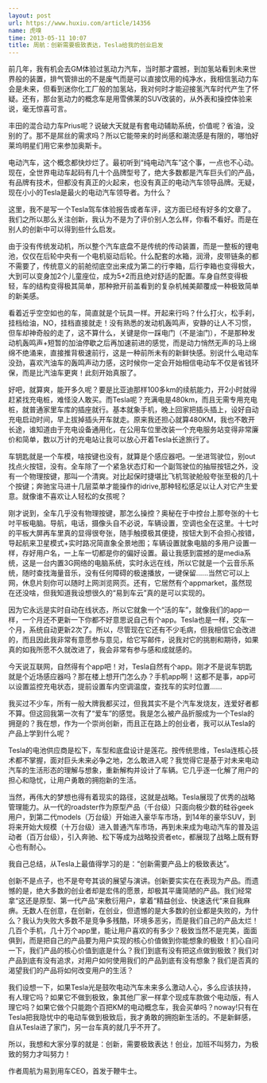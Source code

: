 ```yaml
---
layout: post
url: https://www.huxiu.com/article/14356
name: 虎嗅
time: 2013-05-11 10:07
title: 周航：创新需要极致表达，Tesla给我的创业启发
---
```

前几年，我有机会去GM体验过氢动力汽车，当时那才震撼，到加氢站看到未来世界般的装置，排气管排出的不是废气而是可以直接饮用的纯净水，我相信氢动力车会是未来，但看到迷你化工厂般的加氢站，我对何时才能迎接氢汽车时代产生了怀疑。还有，那台氢动力的概念车是用雪佛莱的SUV改装的，从外表和操控体验来说，毫无惊喜可言。

丰田的混合动力车Prius呢？说破大天就是有套电动辅助系统，价值呢？省油，没别的了。那不是屌丝的需求吗？所以它能带来的时尚感和潮流感是有限的，哪怕好莱坞明星们用它来参加奥斯卡。

电动汽车，这个概念都快炒烂了。最初听到“纯电动汽车”这个事，一点也不心动。现在，全世界电动车起码有几十个品牌型号了，绝大多数都是汽车巨头们的产品，有品牌有技术，但都没有真正的火起来，也没有真正的电动汽车领导品牌。无疑，现在小小的Tesla是最火的电动汽车领导者。为什么？

这里，我不是写一个Tesla驾车体验报告或者车评，这方面已经有好多的文章了。我们之所以那么关注创新，我认为不是为了评价别人怎么样，你看不看好。而是在别人的创新中可以得到些什么启发。

由于没有传统发动机，所以整个汽车底盘不是传统的传动装置，而是一整板的锂电池，仅仅在后轮中央有一个电机驱动后轮。什么配套的水箱，润滑，皮带链条的都不需要了，传统意义的前舱彻底空出来成为第二的行李箱，后行李箱也变得极大，大到可以变身加2个儿童座位，成为5+2而且绝对舒适的配置。车身自然变得极轻，车的结构变得极其简单，那种掀开前盖看到的复杂机械美颠覆成一种极致简单的新美感。

看着近乎空空如也的车，简直就是个玩具一样。开起来行吗？什么打火，松手刹，挂档给油，NO，挂档直接就走！没有熟悉的发动机轰鸣声，安静的让人不习惯，但车却神奇般的走了，这不算什么，关键是你一踩电门（不是油门），不是那种发动机轰鸣声+短暂的加油停歇之后再加速前进的感觉，而是动力悄然无声的马上绵绵不绝涌来，直接推背极速前行，这是一种前所未有的新鲜快感。别说什么电动车没劲，喜欢汽油车的轰鸣声动力感，这时候你一定会开始相信电动车不仅是省钱环保，而是比汽油车更爽！此刻开始真服了。

好吧，就算爽，能开多久呢？要是比亚迪那样100多km的续航能力，开2小时就得赶紧找充电桩，难怪没人敢买。而Tesla呢？充满电是480km，而且无需专用充电桩，就普通家里车库的插座就行。基本就象手机，晚上回家把插头插上，设好自动充电启动时间，早上拔掉插头开车就走。原来我还担心就算480KM，我也不敢开长途，谁知道由于充电设备通用化，在公用车位里改装一个充电服务站变得非常廉价和简单，数以万计的充电站让我可以放心开着Tesla长途旅行了。

车钥匙就是一个车模，啥按键也没有，就算是个感应器吧。一坐进驾驶位，别out找点火按钮，没有。全车除了一个紧急状态灯和一个副驾驶位的抽屉按钮之外，没有一个物理按键，那叫一个清爽。对比起保时捷堪比飞机驾驶舱般夸张至极的几十个按键；奔驰宝马进十几层菜单才能操作的idrive,那种轻松感足以让人对它产生爱意。就像谁不喜欢让人轻松的女孩呢？

刚才说到，全车几乎没有物理按键，那怎么操控？奥秘在于中控台上那夸张的十七吋平板电脑。导航，电话，摄像头自不必说，车辆设置，空调也全在这里。十七吋的平板大屏再车里真的显得很夸张，随手触摸极其便捷，按钮大到不会担心按错，导起航来卫星模式+实时路况简直象全景地图；车辆设置就象电脑的多用户设置一样，存好用户名，一上车一切都是你的偏好设置。最让我感到震撼的是media系统，这是一台内置3G网络的电脑系统，实时永远在线，所以它就是一个云音乐系统，随时查找海量音乐，没有任何障碍的极速播放，一键保留......当然它可以上网，休息片刻你可以随时上网浏览网页。还有，它居然有个appmarket，虽然现在还没啥，但我知道我设想很久的“易到车云”真的是可以实现的。

因为它永远是实时自动在线状态，所以它就象一个“活的车”，就像我们的app一样，一个月还不更新一下你都不好意思说自己有个app。Tesla也是一样，交车一个月，系统自动更新2次了。所以，尽管现在它还有不少毛病，但我相信它会改进的，而且因此我非常有意愿参与意见，给它写邮件，说我对它的挑剔和期待，如果真的如我所愿不久就改进了，我会非常有参与感和成就感的。

今天说互联网，自然得有个app吧！对，Tesla自然有个app。刚才不是说车钥匙就是个近场感应器吗？那在楼上想开门怎么办？手机app啊！这都不是事，app可以设置监控充电状态，提前设置车内空调温度，查找车的实时位置......

我买过不少车，所有一般大牌我都买过，但我其实不是个汽车发烧友，连爱好者都不算。但这回我第一次有了“爱车”的感觉。我是怎么被产品折服成为一个Tesla的拥趸的？我在想，作为一个崇尚创新，而且正在路上的创业者，我可以从Tesla的产品上学到什么呢？

Tesla的电池供应商是松下，车型和底盘设计是莲花。按传统思维，Tesla连核心技术都不掌握，面对巨头未来必争之地，怎么敢进入呢？我觉得它是基于对未来电动汽车的生活形态的理解与想象，重新解构并设计了车辆。它几乎逐一化解了用户的担心和隐忧，让用户勇敢的拥抱新的生活。

当然，再伟大的梦想也得有着现实的路径，这就是战略。Tesla展现了优秀的战略管理能力。从一代的roadster作为原型产品（千台级）只面向极少数的硅谷geek用户，到第二代models（万台级）开始进入豪华车市场，到14年的豪华SUV，到将来开始大规模（十万台级）进入普通汽车市场，再到未来成为电动汽车的普及运动者（百万台级），引入奔驰、松下等成为战略投资者etc，都展现了战略上既有野心也有耐心。

我自己总结，从Tesla上最值得学习的是：“创新需要产品上的极致表达”。

创新不是点子，也不是夸夸其谈的展望与演讲。创新要实实在在表现为产品。而遗憾的是，绝大多数的创业者却是宏伟的愿景，却极其平庸简陋的产品。我们经常拿“这还是原型、第一代产品”来敷衍用户，拿着“精益创业、快速迭代“来自我麻痹。无数人在创意，在创新，在创业，但遗憾的是大多数的创业都是失败的，为什么？我认为失败大多数不是竞争多残酷，环境多恶劣，而是我们自己的产品太烂！几百个手机，几十万个app里，能让用户喜欢的有多少？极致当然不是完美，面面俱到，而是把自己的产品要为用户实现的核心价值做到你能想象的极致！扪心自问一下，我们产品的核心价值到底是什么？我们到底有没有把这点做到极致？我们对产品到底有没有追求，对用户如何使用我们的产品到底有没有想象？我们是否真的渴望我们的产品将如何改变用户的生活？

我们设想一下，如果Tesla光是鼓吹电动汽车未来多么激动人心，多么应该扶持，有人理它吗？如果它不做到极致，象其他厂家一样拿个现成车款做个电动版，有人理它吗？如果它做个只能跑个百把KM的电动概念车，我会买单吗？noway!只有在Tesla把我隐忧中的电动车做到极致后，我才勇敢的拥抱新生活的。不是新鲜感，自从Tesla进了家门，另一台车真的就几乎不开了。

所以，我想和大家分享的就是：创新，需要极致表达！创业，加班不叫努力，为极致的努力才叫努力！

作者周航为易到用车CEO，首发于鞭牛士。

